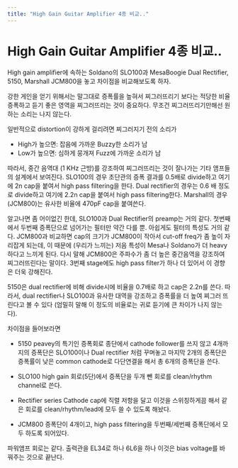 ```yaml
---
title: "High Gain Guitar Amplifier 4종 비교.."
---
```

# High Gain Guitar Amplifier 4종 비교..

High gain amplifier에 속하는 Soldano의 SLO100과 MesaBoogie Dual Rectifier, 5150, Marshall JCM800을 놓고 차이점을 비교해보도록 하자.

강한 게인을 얻기 위해서는 말그대로 증폭률을 높혀서 찌그러뜨리기 보다는 적당한 비율 증폭하고 듣기 좋은 영역을 찌그러뜨리는 것이 중요하다. 무조건 찌그러뜨리기만해선 원하는 소리는 나지 않는다.

일반적으로 distortion이 강하게 걸리려면 찌그러지기 전의 소리가

- High가 높으면: 잡음에 가까운 Buzzy한 소리가 남
- Low가 높으면: 심하게 뭉개져 Fuzz에 가까운 소리가 남

따라서, 중간 음역대 (1 KHz 근방)를 강조하여 찌그러뜨리는 것이 잘나가는 기타 앰프들의 설계에서 보여진다. SLO100의 경우 초단관의 증폭 결과를 0.5배로 divide하고 여기에 2n cap을 붙여서 high pass filtering을 한다. Dual rectifier의 경우는 0.6 배 정도로 divide하고 여기에 2.2n cap을 붙여서 high pass filtering한다. Marshall의 경우(JCM800)는 유사한 비율에 470pF cap을 붙여쓴다.

알고나면 좀 어이없긴 한데, SLO100과 Dual Rectifier의 preamp는 거의 같다. 첫번째에서 두번째 증폭단으로 넘어가는 필터만 약간 다를 뿐. 아쉽게도 필터의 특성도 거의 같다.
JCM800과 비교하면 cap의 크기가 JCM800이 작아서 cut-off freq가 좀 높이 자리잡게 되는데, 이 때문에 (우리가 느끼는) 저음 특성이 Mesa나 Soldano가 더 heavy하다고 느끼게 된다. 다시 말해 JCM800은 주파수가 좀 더 높은 중간음역을 강조하여 찌그러뜨린다는 말이다. 3번째 stage에도 high pass filter가 하나 더 있어서 이 경향은 더욱 강해진다.

5150은 dual rectifier에 비해 divide시에 비율을 0.7배로 하고 cap은 2.2n를 쓴다. 따라서, dual rectifier나 SLO100과 유사한 대역을 강조하고 증폭률을 더 높여 찌그러 뜨린다고 볼 수 있다 (엄밀히 말해 이 정도의 비율로는 귀로 듣기에 큰 차이가 나지 않는다).

차이점을 들어보라면 

- 5150
peavey의 특기인 증폭회로 종단에서 cathode follower를 쓰지 않고 4개까지의 증폭단은 SLO100이나 Dual rectifier 처럼 꾸며놓고 마지막 2개의 증폭단은 증폭률이 낮은 common cathode로 다단연결을 해서 총 6개의 증폭단을 쓴다.

- SLO100
high gain 회로(5단)에서 증폭단을 두개 뺀 회로를 clean/rhythm channel로 쓴다.

- Rectifier series
Cathode cap에 직렬 저항을 달고 이것을 스위칭하게끔 해서 같은 회로를 clean/rhythm/lead에 모두 쓸 수 있도록 해놨다.

- JCM800
증폭단이 4개이고, high pass filtering을 두번째/세번째 증폭단에서 모두 하도록 되어있다.

파워앰프 회로는 같다. 출력관을 EL34로 하나 6L6을 하나 이것은 bias voltage를 바꿔주는 것으로 끝난다.

